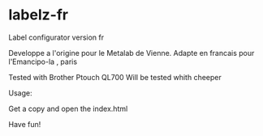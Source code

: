 labelz-fr
======

Label configurator version fr


Developpe a l'origine pour le Metalab de Vienne.
Adapte en francais pour l'Emancipo-la , paris

Tested with Brother Ptouch QL700
Will be tested whith cheeper 

Usage:

Get a copy and open the index.html 




Have fun!
